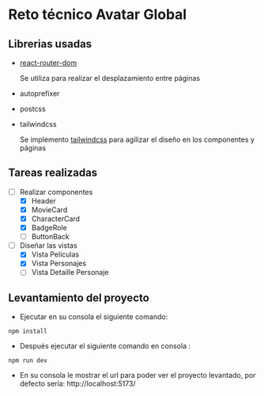 # Reto técnico Avatar Global

## Librerias usadas

- [react-router-dom](https://www.npmjs.com/package/react-router-dom)

  Se utiliza para realizar el desplazamiento entre páginas

- autoprefixer
- postcss
- tailwindcss 

  Se implemento [tailwindcss](https://tailwindcss.com/) para agilizar el diseño en los componentes y páginas

## Tareas realizadas

- [ ] Realizar componentes
  - [x] Header
  - [X] MovieCard
  - [X] CharacterCard
  - [X] BadgeRole
  - [ ] ButtonBack
- [ ] Diseñar las vistas
  - [X] Vista Peliculas
  - [X] Vista Personajes
  - [ ] Vista Detaille Personaje

## Levantamiento del proyecto

- Ejecutar en su consola el siguiente comando:

```
npm install
```

- Después ejecutar el siguiente comando en consola :

```
npm run dev
```

- En su consola le mostrar el url para poder ver el proyecto levantado, por defecto sería:
  http://localhost:5173/
